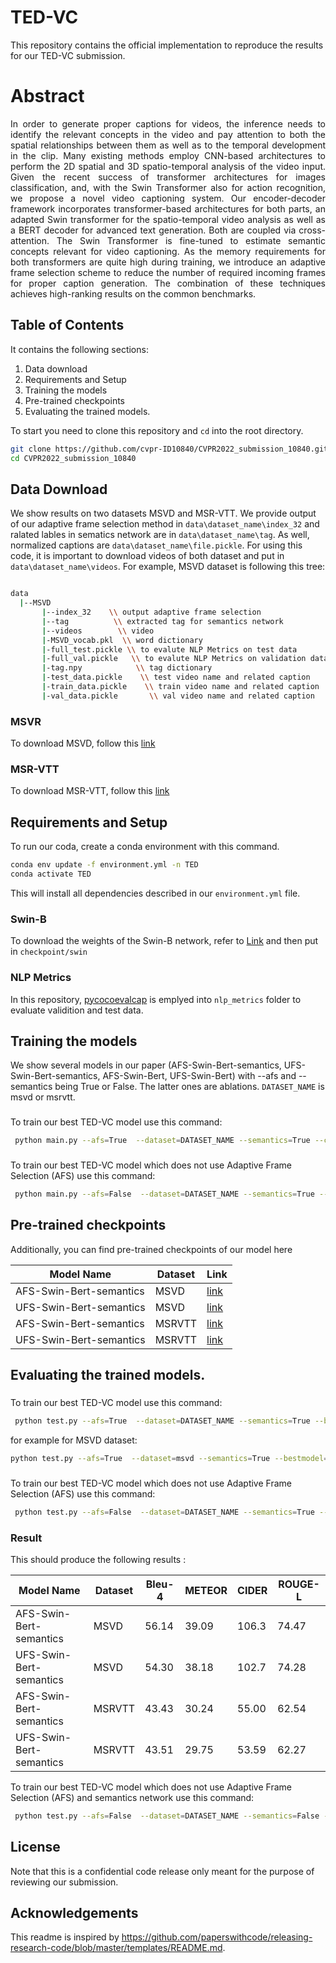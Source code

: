 # TED-VC

This repository contains the official implementation to reproduce the results for our TED-VC submission.
# Abstract
<div style="text-align: justify">
 In order to generate proper captions for videos, the inference needs to identify the relevant concepts in the video and pay attention to both the spatial relationships between them as well as to the temporal development in the clip.
    Many existing methods employ CNN-based architectures to perform the 2D spatial and 3D spatio-temporal analysis of the video input. Given the recent success of transformer architectures for images classification, and, with the Swin Transformer also for action recognition, we propose a novel video captioning system. Our encoder-decoder framework incorporates transformer-based architectures for both parts, an adapted Swin transformer for the spatio-temporal video analysis as well as a BERT decoder for advanced text generation. Both are coupled via cross-attention. The Swin Transformer is fine-tuned to estimate semantic concepts relevant for video captioning. As the memory requirements for both transformers are quite high during training, we introduce an adaptive frame selection scheme to reduce the number of required incoming frames for proper caption generation. The combination of these techniques achieves high-ranking results on the common benchmarks.
</div>

## Table of Contents

It contains the following sections:
1. Data download
2. Requirements and Setup
3. Training the models
4. Pre-trained checkpoints
5. Evaluating the trained models.

To start you need to clone this repository and `cd` into the root directory.

```bash
git clone https://github.com/cvpr-ID10840/CVPR2022_submission_10840.git
cd CVPR2022_submission_10840
```

## Data Download
We show results on two datasets MSVD and MSR-VTT. We provide output of our adaptive frame selection method in `data\dataset_name\index_32` and ralated lables in sematics network are in `data\dataset_name\tag`. As well, normalized captions are `data\dataset_name\file.pickle`. For using this code, it is important to download videos of both dataset and put in `data\dataset_name\videos`. For example, MSVD dataset is following this tree:
```bash

data
  |--MSVD
       |--index_32    \\ output adaptive frame selection 
       |--tag          \\ extracted tag for semantics network
       |--videos        \\ video
       |-MSVD_vocab.pkl  \\ word dictionary 
       |-full_test.pickle \\ to evalute NLP Metrics on test data
       |-full_val.pickle   \\ to evalute NLP Metrics on validation data
       |-tag.npy            \\ tag dictionary
       |-test_data.pickle    \\ test video name and related caption 
       |-train_data.pickle    \\ train video name and related caption
       |-val_data.pickle       \\ val video name and related caption
```
### MSVR
To download MSVD, follow this [link](https://www.cs.utexas.edu/users/ml/clamp/videoDescription/)

### MSR-VTT
To download MSR-VTT, follow this [link](https://www.mediafire.com/folder/h14iarbs62e7p/shared)


## Requirements and Setup
To run our coda, create a conda environment with this command.

```bash
conda env update -f environment.yml -n TED
conda activate TED
```
This will install all dependencies described in our `environment.yml` file.

### Swin-B
To download the weights of the Swin-B network, refer to [Link](https://github.com/SwinTransformer/storage/releases/download/v1.0.4/swin_base_patch244_window877_kinetics400_22k.pth)  and then put in `checkpoint/swin`


### NLP Metrics
In this repository, [pycocoevalcap](https://github.com/salaniz/pycocoevalcap) is emplyed into `nlp_metrics` folder to evaluate validition and test data.

## Training the models
We show several models in our paper (AFS-Swin-Bert-semantics, UFS-Swin-Bert-semantics, AFS-Swin-Bert, UFS-Swin-Bert) with --afs and --semantics being True or False. The latter ones are ablations.
 `DATASET_NAME` is msvd or msrvtt.


### <best-model-replace-me>
To train our best <AFS-Swin-Bert-semantics> TED-VC model use this command:
```bash
 python main.py --afs=True  --dataset=DATASET_NAME --semantics=True --ckp_semantics=checkpoint/semantics_net/DATASET_NAME/semantics.ckpt 
```
### <ufs-model-replace-me>
To train our best <UFS-Swin-Bert-semantics> TED-VC model which does not use Adaptive Frame Selection (AFS) use this command:
```bash
 python main.py --afs=False  --dataset=DATASET_NAME --semantics=True --ckp_semantics=checkpoint/semantics_net/DATASET_NAME/semantics.ckpt 

```
  
<Continue with all other models>


## Pre-trained checkpoints
Additionally, you can find pre-trained checkpoints of our model here

| Model Name              | Dataset   | Link       |
|-------------------------|-----------|------------|
| AFS-Swin-Bert-semantics | MSVD      | [link](https://drive.google.com/file/d/11Qr7Ivi4H90HgsBqo1nf8JXRE1xXea5d/view?usp=sharing)|
| UFS-Swin-Bert-semantics | MSVD      | [link](https://drive.google.com/file/d/1MynAFcjFqPWhI3y0pejK0aRFWSQvaEn6/view?usp=sharing)|
| AFS-Swin-Bert-semantics | MSRVTT    | [link](https://drive.google.com/file/d/12KIGYZ3orEeErDHzqTXLjIy9IW0A1Al_/view?usp=sharing)| 
| UFS-Swin-Bert-semantics | MSRVTT    | [link](https://drive.google.com/file/d/1lbriyNuIhWnMpi9cLDWJOfxHgOKmJ672/view?usp=sharing)|



## Evaluating the trained models.
### <best-model-replace-me>
To train our best TED-VC model use this command:
```bash
 python test.py --afs=True  --dataset=DATASET_NAME --semantics=True --bestmodel=LINK_BESTMODEL
```
for example for MSVD dataset:
  ```bash
 python test.py --afs=True  --dataset=msvd --semantics=True --bestmodel=bestmodel/msvd/AFSSemantics.ckpt
```



### <ufs-model-replace-me>
To train our best  TED-VC model which does not use Adaptive Frame Selection (AFS) use this command:
```bash
 python test.py --afs=False  --dataset=DATASET_NAME --semantics=True --bestmodel=LINK_BESTMODEL
```

 ### Result

This should produce the following results <copy from paper>:
 
|        Model Name       | Dataset | Bleu-4 | METEOR | CIDER | ROUGE-L |
|-------------------------|---------|--------|--------|-------|---------|
| AFS-Swin-Bert-semantics | MSVD    |  56.14 |  39.09 | 106.3 |  74.47  |
| UFS-Swin-Bert-semantics | MSVD    |  54.30 |  38.18 | 102.7 |  74.28  |
| AFS-Swin-Bert-semantics | MSRVTT  |  43.43 |  30.24 | 55.00 |  62.54  |
| UFS-Swin-Bert-semantics | MSRVTT  |  43.51 |  29.75 | 53.59 |  62.27  |

To train our best TED-VC model which does not use Adaptive Frame Selection (AFS) and semantics network use this command:
```bash
 python test.py --afs=False  --dataset=DATASET_NAME --semantics=False --bestmodel=LINK_BESTMODEL
```
## License
Note that this is a confidential code release only meant for the purpose of reviewing our submission.

## Acknowledgements
This readme is inspired by https://github.com/paperswithcode/releasing-research-code/blob/master/templates/README.md.
